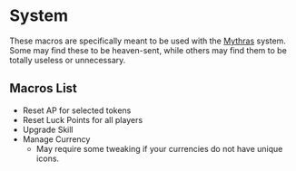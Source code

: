 # System
These macros are specifically meant to be used with the [Mythras](https://gitlab.com/kp-systems/mythras) system. Some may find these to be heaven-sent, while others may find them to be totally useless or unnecessary.

## Macros List
- Reset AP for selected tokens
- Reset Luck Points for all players
- Upgrade Skill
- Manage Currency
    - May require some tweaking if your currencies do not have unique icons.